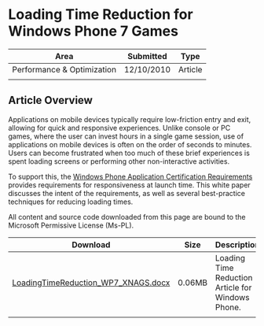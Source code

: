 # Loading Time Reduction for Windows Phone 7 Games

|Area|Submitted|Type|
|-|-|-|
Performance & Optimization|12/10/2010|Article
||||

## Article Overview

Applications on mobile devices typically require low-friction entry and exit, allowing for quick and responsive experiences. Unlike console or PC games, where the user can invest hours in a single game session, use of applications on mobile devices is often on the order of seconds to minutes. Users can become frustrated when too much of these brief experiences is spent loading screens or performing other non-interactive activities.

To support this, the [Windows Phone Application Certification Requirements](http://go.microsoft.com/?linkid=9730558) provides requirements for responsiveness at launch time. This white paper discusses the intent of the requirements, as well as several best-practice techniques for reducing loading times. 

All content and source code downloaded from this page are bound to the Microsoft Permissive License (Ms-PL).

Download | Size | Description
---|---|---|
[LoadingTimeReduction_WP7_XNAGS.docx](https://github.com/SimonDarksideJ/XNAGameStudio/raw/archive/Documents/LoadingTimeReduction_WP7_XNAGS.docx?raw=true) | 0.06MB | Loading Time Reduction Article for Windows Phone.
||||
